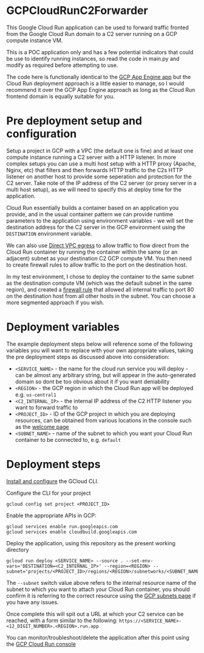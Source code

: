 # GCPCloudRunC2Forwarder

This Google Cloud Run application can be used to forward traffic fronted from the Google Cloud Run domain to a C2 server running on a GCP compute instance VM.

This is a POC application only and has a few potential indicators that could be use to identify running instances, so read the code in main.py and modify as required before attempting to use.

The code here is functionally identical to the [GCP App Engine app](https://github.com/stephenbradshaw/GCPAppEngineC2Forwarder) but the Cloud Run deployment approach is a little easier to manage, so I would recommend it over the GCP App Engine approach as long as the Cloud Run frontend domain is equally suitable for you.


# Pre deployment setup and configuration

Setup a project in GCP with a VPC (the default one is fine) and at least one compute instance running a C2 server with a HTTP listener. In more complex setups you can use a multi host setup with a HTTP proxy (Apache, Nginx, etc) that filters and then forwards HTTP traffic to the C2s HTTP listener on another host to provide some seperation and protection for the C2 server. Take note of the IP address of the C2 server (or proxy server in a multi host setup), as we will need to specify this at deploy time for the application.

Cloud Run essentially builds a container based on an application you provide, and in the usual container pattern we can provide runtime parameters to the application using environment variables - we will set the destination address for the C2 server in the GCP environment using the `DESTINATION` environment variable.

We can also use [Direct VPC egress](https://cloud.google.com/run/docs/configuring/vpc-direct-vpc) to allow traffic to flow direct from the Cloud Run container by running the container within the same (or an adjacent) subnet as your destination C2 GCP compute VM. You then need to create firewall rules to allow traffic to the port on the destination host.

In my test environment, I chose to deploy the container to the same subnet as the destination compute VM (which was the default subnet in the same region), and created a [firewall rule](https://console.cloud.google.com/net-security/firewall-manager/firewall-policies/list) that allowed all internal traffic to port 80 on the destination host from all other hosts in the subnet. You can choose a more segmented approach if you wish.


# Deployment variables


The example deployment steps below will reference some of the following variables you will want to replace with your own appropriate values, taking the pre deployment steps as discussed above into consideration:
* `<SERVICE_NAME>` - the name for the cloud run service you will deploy - can be almost any arbitrary string, but will appear in the auto-generated domain so dont be too obvious about it if you want deniability
* `<REGION>` - the GCP region in which the Cloud Run app will be deployed e.g. `us-central1`
* `<C2_INTERNAL_IP>` - the internal IP address of the C2 HTTP listener you want to forward traffic to
* `<PROJECT_ID>` - ID of the GCP project in which you are deploying resources, can be obtained from various locations in the console such as the [welcome page](https://console.cloud.google.com/welcome/new)
* `<SUBNET_NAME>` - name of the subnet to which you want your Cloud Run container to be connected to, e.g. `default`


# Deployment steps


[Install and configure](https://cloud.google.com/sdk/docs/install) the GCloud CLI. 


Configure the CLI for your project

```
gcloud config set project <PROJECT_ID>
```

Enable the appropriate APIs in GCP:

```
gcloud services enable run.googleapis.com
gcloud services enable cloudbuild.googleapis.com
```

Deploy the application, using this repository as the present working directory


```
gcloud run deploy <SERVICE_NAME> --source . --set-env-vars='DESTINATION=<C2_INTERNAL_IP>' --region=<REGION> --subnet='projects/<PROJECT_ID>/regions/<REGION>/subnetworks/<SUBNET_NAME>'
```

The `--subnet` switch value above refers to the internal resource name of the subnet to which you want to attach your Cloud Run container, you should confirm it is referring to the correct resource using the [GCP subnets page](https://console.cloud.google.com/networking/networks/list?pageTab=CURRENT_PROJECT_SUBNETS) if you have any issues.


Once complete this will spit out a URL at which your C2 service can be reached, with a form similar to the following: `https://<SERVICE_NAME>-<12_DIGIT_NUMBER>.<REGION>.run.app`


You can monitor/troubleshoot/delete the application after this point using the [GCP Cloud Run console](https://console.cloud.google.com/run)
